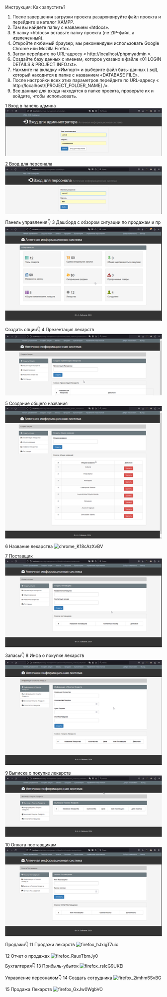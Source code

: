 
Инструкция: Как запустить?

1. После завершения загрузки проекта разархивируйте файл проекта и перейдите в каталог XAMPP.
2. Там вы найдете папку с названием «htdocs».
3. В папку «htdocs» вставьте папку проекта (не ZIP-файл, а извлеченный).
4. Откройте любимый браузер; мы рекомендуем использовать Google Chrome или Mozilla Firefox.
5. Затем перейдите по URL-адресу « http://localhost/phpmyadmin ».
6. Создайте базу данных с именем, которое указано в файле «01 LOGIN DETAILS & PROJECT INFO.txt».
7. Нажмите на вкладку «Импорт» и выберите файл базы данных (.sql), который находится в папке с названием «DATABASE FILE».
8. После настройки всех этих параметров перейдите по URL-адресу « http://localhost/[PROJECT_FOLDER_NAME] /».
9. Все данные для входа находятся в папке проекта, проверьте их и войдите, чтобы использовать. 



1 
Вход в панель админа
![вход в панель админа](screenshots/firefox_L36b56umOy.png)


2 
Вход для персонала
![вход для персонала](screenshots/chrome_4ZF9Br1wC8.png)


Панель управления👇
3 
Дашборд с обзором ситуации по продажам и пр
![дашборд с обзором ситуации по продажам и пр](screenshots/chrome_MkVmD96Fbd.png)


Создать опции👇
4 
Презентация лекарств
![презентация лекарств](screenshots/firefox_eNJ9FnTpiA.png)

5 
Создание общего названия
![создание общего названия](screenshots/firefox_NdjhHYMaQU.png)

6 
Название лекарства
![chrome_K18cAzXvBV](https://github.com/laramho/pharmacy-management-php/assets/146481400/0c0b92fd-006a-4418-8206-6c95d5dec9ae)

7 
Поставщик
![поставщик](screenshots/chrome_sRLBzRcd2Z.png)


Запасы👇
8 
Инфа о покупке лекарств
![инфа о покупке лекарств](screenshots/firefox_eQO0TQGrgE.png)

9 
Выписка о покупке лекарств
![выписка о покупке лекарств](screenshots/firefox_dggcNDwOD7.png)

10
Оплата поставщикам
![оплата поставщиком](screenshots/chrome_X57WnL3fvt.png)


Продажи👇
11
Продажи лекарств
![firefox_hJxigT7uic](https://github.com/laramho/pharmacy-management-php/assets/146481400/301e184d-03cd-409e-af4f-e0dfe2f9c80e)


12
Отчет о продажах
![firefox_RauxTbmJy0](https://github.com/laramho/pharmacy-management-php/assets/146481400/bf8d6c19-167b-4829-870e-def9954e8684)


Бухгалтерия👇
13
Прибыль-убыток
![firefox_rsIcG9UKEi](https://github.com/laramho/pharmacy-management-php/assets/146481400/03a202c2-bd4b-438b-bb1a-a8e8cdcbbeaf)

Управление персоналом👇
14
Создать сотрудника
![firefox_2imhm6SvBG](https://github.com/laramho/pharmacy-management-php/assets/146481400/d81a5cfd-6f0e-469c-af60-0d50b79f3336)


15
Продажа Лекарств
![firefox_GxJw0WgbVO](https://github.com/laramho/pharmacy-management-php/assets/146481400/71120279-51e6-4064-ad8b-a205874fda5f)


